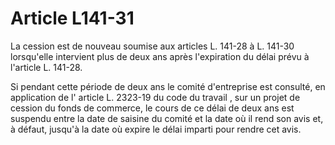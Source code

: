 # Article L141-31

La cession est de nouveau soumise aux articles L. 141-28 à L. 141-30 lorsqu'elle intervient plus de deux ans après l'expiration du délai prévu à l'article L. 141-28.

Si pendant cette période de deux ans le comité d'entreprise est consulté, en application de l'
article L. 2323-19 du code du travail
, sur un projet de cession du fonds de commerce, le cours de ce délai de deux ans est suspendu entre la date de saisine du comité et la date où il rend son avis et, à défaut, jusqu'à la date où expire le délai imparti pour rendre cet avis.
